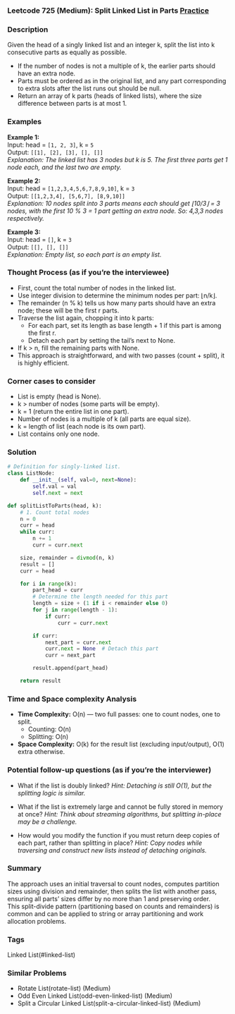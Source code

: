 ### Leetcode 725 (Medium): Split Linked List in Parts [Practice](https://leetcode.com/problems/split-linked-list-in-parts)

### Description  
Given the head of a singly linked list and an integer k, split the list into k consecutive parts as equally as possible.  
- If the number of nodes is not a multiple of k, the earlier parts should have an extra node.  
- Parts must be ordered as in the original list, and any part corresponding to extra slots after the list runs out should be null.
- Return an array of k parts (heads of linked lists), where the size difference between parts is at most 1.  

### Examples  

**Example 1:**  
Input: head = `[1, 2, 3]`, k = `5`  
Output: `[[1], [2], [3], [], []]`  
*Explanation: The linked list has 3 nodes but k is 5. The first three parts get 1 node each, and the last two are empty.*

**Example 2:**  
Input: head = `[1,2,3,4,5,6,7,8,9,10]`, k = `3`  
Output: `[[1,2,3,4], [5,6,7], [8,9,10]]`  
*Explanation: 10 nodes split into 3 parts means each should get ⌊10/3⌋ = 3 nodes, with the first 10 % 3 = 1 part getting an extra node. So: 4,3,3 nodes respectively.*

**Example 3:**  
Input: head = `[]`, k = `3`  
Output: `[[], [], []]`  
*Explanation: Empty list, so each part is an empty list.*

### Thought Process (as if you’re the interviewee)  
- First, count the total number of nodes in the linked list.
- Use integer division to determine the minimum nodes per part: ⌊n/k⌋.
- The remainder (n % k) tells us how many parts should have an extra node; these will be the first r parts.
- Traverse the list again, chopping it into k parts:
  - For each part, set its length as base length + 1 if this part is among the first r.
  - Detach each part by setting the tail’s next to None.
- If k > n, fill the remaining parts with None.
- This approach is straightforward, and with two passes (count + split), it is highly efficient.

### Corner cases to consider  
- List is empty (head is None).
- k > number of nodes (some parts will be empty).
- k = 1 (return the entire list in one part).
- Number of nodes is a multiple of k (all parts are equal size).
- k = length of list (each node is its own part).
- List contains only one node.

### Solution

```python
# Definition for singly-linked list.
class ListNode:
    def __init__(self, val=0, next=None):
        self.val = val
        self.next = next

def splitListToParts(head, k):
    # 1. Count total nodes
    n = 0
    curr = head
    while curr:
        n += 1
        curr = curr.next

    size, remainder = divmod(n, k)
    result = []
    curr = head

    for i in range(k):
        part_head = curr
        # Determine the length needed for this part
        length = size + (1 if i < remainder else 0)
        for j in range(length - 1):
            if curr:
                curr = curr.next

        if curr:
            next_part = curr.next
            curr.next = None  # Detach this part
            curr = next_part

        result.append(part_head)

    return result
```

### Time and Space complexity Analysis  

- **Time Complexity:** O(n) — two full passes: one to count nodes, one to split.
  - Counting: O(n)
  - Splitting: O(n)
- **Space Complexity:** O(k) for the result list (excluding input/output), O(1) extra otherwise.

### Potential follow-up questions (as if you’re the interviewer)  

- What if the list is doubly linked?
  *Hint: Detaching is still O(1), but the splitting logic is similar.*

- What if the list is extremely large and cannot be fully stored in memory at once?
  *Hint: Think about streaming algorithms, but splitting in-place may be a challenge.*

- How would you modify the function if you must return deep copies of each part, rather than splitting in place?
  *Hint: Copy nodes while traversing and construct new lists instead of detaching originals.*

### Summary
The approach uses an initial traversal to count nodes, computes partition sizes using division and remainder, then splits the list with another pass, ensuring all parts’ sizes differ by no more than 1 and preserving order.  
This split-divide pattern (partitioning based on counts and remainders) is common and can be applied to string or array partitioning and work allocation problems.

### Tags
Linked List(#linked-list)

### Similar Problems
- Rotate List(rotate-list) (Medium)
- Odd Even Linked List(odd-even-linked-list) (Medium)
- Split a Circular Linked List(split-a-circular-linked-list) (Medium)
